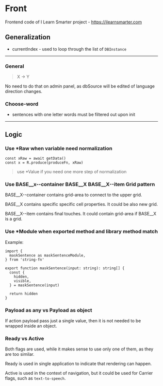 # Front

Frontend code of I Learn Smarter project - https://ilearnsmarter.com

## Generalization

- currentIndex - used to loop through the list of `DBInstance`   

---

### General

> X -> Y

No need to do that on admin panel, as dbSource will be edited of language direction changes.

### Choose-word

- sentences with one letter words must be filtered out upon init

---
## Logic

### Use *Raw when variable need normalization

```
const xRaw = await getData()
const x = R.produce(produceFn, xRaw)
```

> use *Value if you need one more step of normalization
 
### Use BASE__x--container BASE__X BASE__X--item Grid pattern

BASE__X--container contains grid-area to connect to the upper grid.

BASE__X contains specific specific cell properties. It could be also new grid.

BASE__X--item contains final touches. It could contain grid-area if BASE__X is a grid.

### Use *Module when exported method and library method match

Example:
```
import {
  maskSentence as maskSentenceModule,
} from 'string-fn'

export function maskSentence(input: string): string[] {
  const {
    hidden,
    visible,
  } = maskSentence(input)

  return hidden
}

```

### Payload as any vs Payload as object

If action payload pass just a single value, then it is not needed to be wrapped inside an object.

### Ready vs Active

Both flags are used, while it makes sense to use only one of them, as they are too similar.

Ready is used in single application to indicate that rendering can happen.

Active is used in the context of navigation, but it could be used for Carrier flags, such as `text-to-speech`.